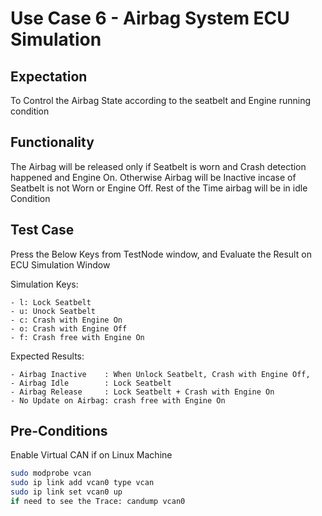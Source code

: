 
# Use Case 6 - Airbag System ECU Simulation

## Expectation
To Control the Airbag State according to the seatbelt and Engine running condition

## Functionality
The Airbag will be released only if Seatbelt is worn and Crash detection happened and Engine On. Otherwise Airbag will be Inactive incase of Seatbelt is not Worn or Engine Off. Rest of the Time airbag will be in idle Condition

## Test Case
Press the Below Keys from TestNode window, and Evaluate the Result on ECU Simulation Window

Simulation Keys:

	- l: Lock Seatbelt
	- u: Unock Seatbelt
	- c: Crash with Engine On
	- o: Crash with Engine Off
	- f: Crash free with Engine On

Expected Results:

	- Airbag Inactive    : When Unlock Seatbelt, Crash with Engine Off,
	- Airbag Idle        : Lock Seatbelt
	- Airbag Release     : Lock Seatbelt + Crash with Engine On
	- No Update on Airbag: crash free with Engine On 

## Pre-Conditions
Enable Virtual CAN if on Linux Machine

```bash
sudo modprobe vcan
sudo ip link add vcan0 type vcan
sudo ip link set vcan0 up
if need to see the Trace: candump vcan0
```




